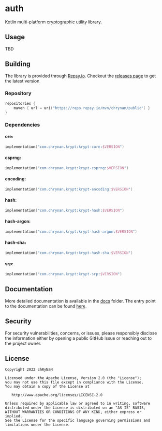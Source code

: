 # auth

Kotlin multi-platform cryptographic utility library. 

## Usage

TBD

## Building

The library is provided through [Repsy.io](https://repsy.io/). Checkout
the [releases page](https://github.com/chRyNaN/krypt/releases) to get the latest version.

### Repository

```kotlin
repositories {
    maven { url = uri("https://repo.repsy.io/mvn/chrynan/public") }
}
```

### Dependencies

#### ore:

```kotlin
implementation("com.chrynan.krypt:krypt-core:$VERSION")
```

#### csprng:

```kotlin
implementation("com.chrynan.krypt:krypt-csprng:$VERSION")
```

#### encoding:

```kotlin
implementation("com.chrynan.krypt:krypt-encoding:$VERSION")
```

#### hash:

```kotlin
implementation("com.chrynan.krypt:krypt-hash:$VERSION")
```

#### hash-argon:

```kotlin
implementation("com.chrynan.krypt:krypt-hash-argon:$VERSION")
```

#### hash-sha:

```kotlin
implementation("com.chrynan.krypt:krypt-hash-sha:$VERSION")
```

#### srp:

```kotlin
implementation("com.chrynan.krypt:krypt-srp:$VERSION")
```

## Documentation

More detailed documentation is available in the [docs](docs) folder. The entry point to the documentation can be
found [here](docs/index.md).

## Security

For security vulnerabilities, concerns, or issues, please responsibly disclose the information either by opening a
public GitHub Issue or reaching out to the project owner.

## License

```
Copyright 2022 chRyNaN

Licensed under the Apache License, Version 2.0 (the "License");
you may not use this file except in compliance with the License.
You may obtain a copy of the License at

   http://www.apache.org/licenses/LICENSE-2.0

Unless required by applicable law or agreed to in writing, software
distributed under the License is distributed on an "AS IS" BASIS,
WITHOUT WARRANTIES OR CONDITIONS OF ANY KIND, either express or implied.
See the License for the specific language governing permissions and
limitations under the License.
```
